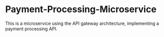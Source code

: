 # Payment-Processing-Microservice
This is a microservice using the API gateway architecture, implementing a payment processing API.
